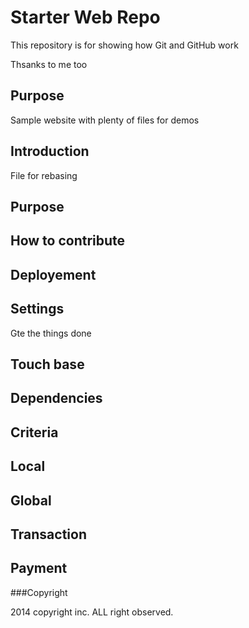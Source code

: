 # Starter Web Repo

This repository is for showing how Git and GitHub work


Thsanks to me too

## Purpose

Sample website with plenty of files for demos

## Introduction

File for rebasing 
## Purpose

## How to contribute

## Deployement 

## Settings 

Gte the things done

## Touch base

## Dependencies

## Criteria

## Local

## Global

## Transaction 

## Payment

###Copyright

2014 copyright inc. ALL right observed.
